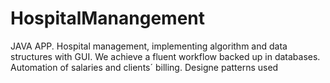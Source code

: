 # HospitalManangement
JAVA APP. Hospital management, implementing algorithm and data structures  with GUI. We achieve a fluent workflow backed up in  databases. Automation of salaries and clients´ billing.  Designe patterns used
